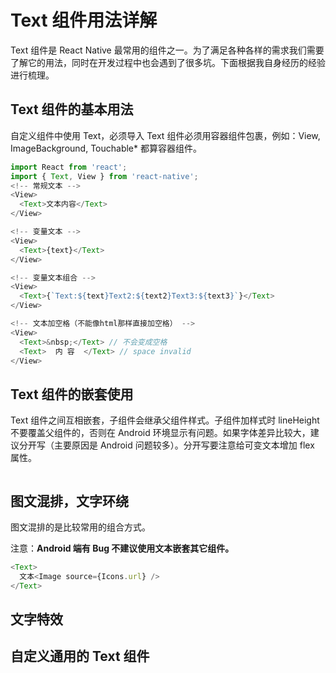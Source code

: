 # Text 组件用法详解

Text 组件是 React Native 最常用的组件之一。为了满足各种各样的需求我们需要了解它的用法，同时在开发过程中也会遇到了很多坑。下面根据我自身经历的经验进行梳理。

## Text 组件的基本用法

自定义组件中使用 Text，必须导入
Text 组件必须用容器组件包裹，例如：View, ImageBackground, Touchable\* 都算容器组件。

```js
import React from 'react';
import { Text, View } from 'react-native';
<!-- 常规文本 -->
<View>
  <Text>文本内容</Text>
</View>

<!-- 变量文本 -->
<View>
  <Text>{text}</Text>
</View>

<!-- 变量文本组合 -->
<View>
  <Text>{`Text:${text}Text2:${text2}Text3:${text3}`}</Text>
</View>

<!-- 文本加空格（不能像html那样直接加空格） -->
<View>
  <Text>&nbsp;</Text> // 不会变成空格
  <Text>  内 容  </Text> // space invalid
</View>
```

## Text 组件的嵌套使用

Text 组件之间互相嵌套，子组件会继承父组件样式。子组件加样式时 lineHeight 不要覆盖父组件的，否则在 Android 环境显示有问题。如果字体差异比较大，建议分开写（主要原因是 Android 问题较多）。分开写要注意给可变文本增加 flex 属性。

```js

```

## 图文混排，文字环绕

图文混排的是比较常用的组合方式。

注意：**Android 端有 Bug 不建议使用文本嵌套其它组件。**

```js
<Text>
  文本<Image source={Icons.url} />
</Text>
```

## 文字特效

## 自定义通用的 Text 组件
